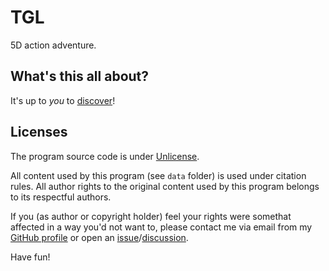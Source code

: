 # TGL

5D action adventure.

## What's this all about?

It's up to *you* to [discover](https://roman-yagodin.github.io/tgl/)!

## Licenses

The program source code is under [Unlicense](https://unlicense.org).

All content used by this program (see `data` folder) is used under citation rules.
All author rights to the original content used by this program belongs to its respectful authors.

If you (as author or copyright holder) feel your rights were somethat affected in a way you'd not want to,
please contact me via email from my [GitHub profile](https://github.com/roman-yagodin/tgl)
or open an [issue](https://github.com/roman-yagodin/tgl/issues)/[discussion](https://github.com/roman-yagodin/tgl/discussions).

Have fun!
